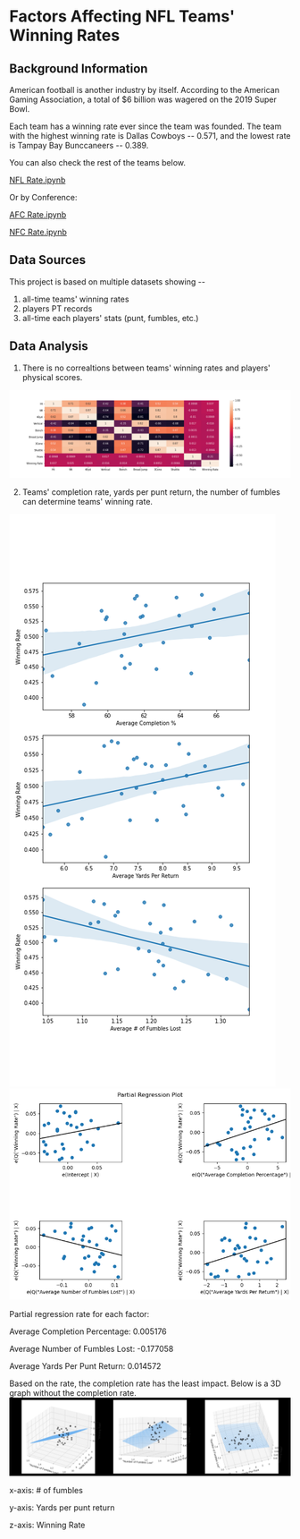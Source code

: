 # Factors Affecting NFL Teams' Winning Rates

## Background Information

American football is another industry by itself. According to the American Gaming Association, a total of $6 billion was wagered on the 2019 Super Bowl.

Each team has a winning rate ever since the team was founded. The team with the highest winning rate is Dallas Cowboys -- 0.571, and the lowest rate is Tampay Bay Bunccaneers -- 0.389. 

You can also check the rest of the teams below.


[NFL Rate.ipynb](https://github.com/gratefullee/NFL_WinningRate/blob/main/img/NFL_WinningRate.png)

Or by Conference:


[AFC Rate.ipynb](https://github.com/gratefullee/NFL_WinningRate/blob/main/img/AFC_WinningRate.png)

[NFC Rate.ipynb](https://github.com/gratefullee/NFL_WinningRate/blob/main/img/NFC_WinningRate.png)


## Data Sources
This project is based on multiple datasets showing -- 
1) all-time teams' winning rates
2) players PT records
3) all-time each players' stats (punt, fumbles, etc.)


## Data Analysis

1. There is no correaltions between teams' winning rates and players' physical scores. 

![correlations](/img/PTCorr.png)

2. Teams' completion rate, yards per punt return, the number of fumbles can determine teams' winning rate.

![SingleFactor](/img/SingleFeature.png)
![PartialRegression](/img/PartialRegression.png)

Partial regression rate for each factor: 

Average Completion Percentage: 0.005176

Average Number of Fumbles Lost: -0.177058

Average Yards Per Punt Return: 0.014572

Based on the rate, the completion rate has the least impact. 
Below is a 3D graph without the completion rate. 
![3DPartialR](/img/3DPartialR.png)

x-axis: # of fumbles

y-axis: Yards per punt return

z-axis: Winning Rate



